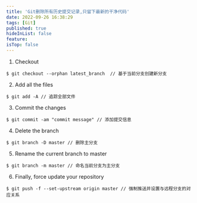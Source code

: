 ```yaml
---
title: 'Git删除所有历史提交记录,只留下最新的干净代码'
date: 2022-09-26 16:38:29
tags: [Git]
published: true
hideInList: false
feature: 
isTop: false
---
```


1. Checkout

```shell
$ git checkout --orphan latest_branch  // 基于当前分支创建新分支
```

2. Add all the files

```shell
$ git add -A // 追踪全部文件
```

3. Commit the changes

```shell
$ git commit -am "commit message" // 添加提交信息
```

4. Delete the branch

```shell
$ git branch -D master // 删除主分支
```

5. Rename the current branch to master

```shell
$ git branch -m master // 命名当前分支为主分支
```

6. Finally, force update your repository

```shell
$ git push -f --set-upstream origin master // 强制推送并设置与远程分支的对应关系
```
